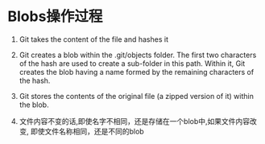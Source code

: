 # Blobs操作过程

1. Git takes the content of the file and hashes it

2. Git creates a blob within the .git/objects folder. The first two characters of the hash are used to create a sub-folder in this path. Within it, Git creates the blob having a name formed by the remaining characters of the hash.

3. Git stores the contents of the original file (a zipped version of it) within the blob.

4. 文件内容不变的话,即使名字不相同，还是存储在一个blob中,如果文件内容改变, 即使文件名称相同，还是不同的blob
